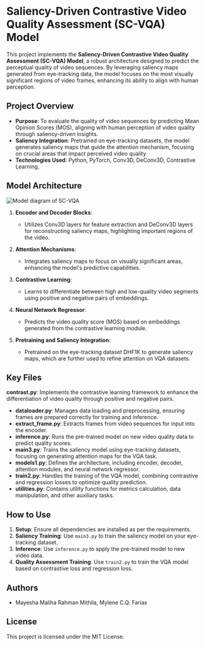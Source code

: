 # Saliency-Driven Contrastive Video Quality Assessment (SC-VQA) Model

This project implements the **Saliency-Driven Contrastive Video Quality Assessment (SC-VQA) Model**, a robust architecture designed to predict the perceptual quality of video sequences. By leveraging saliency maps generated from eye-tracking data, the model focuses on the most visually significant regions of video frames, enhancing its ability to align with human perception. 

## Project Overview

- **Purpose**: To evaluate the quality of video sequences by predicting Mean Opinion Scores (MOS), aligning with human perception of video quality through saliency-driven insights.
- **Saliency Integration**: Pretrained on eye-tracking datasets, the model generates saliency maps that guide the attention mechanism, focusing on crucial areas that impact perceived video quality.
- **Technologies Used**: Python, PyTorch, Conv3D, DeConv3D, Contrastive Learning.

## Model Architecture

![Model diagram of SC-VQA](model.png)

1. **Encoder and Decoder Blocks**: 
   - Utilizes Conv3D layers for feature extraction and DeConv3D layers for reconstructing saliency maps, highlighting important regions of the video.

2. **Attention Mechanisms**:
   - Integrates saliency maps to focus on visually significant areas, enhancing the model's predictive capabilities.

3. **Contrastive Learning**:
   - Learns to differentiate between high and low-quality video segments using positive and negative pairs of embeddings.

4. **Neural Network Regressor**:
   - Predicts the video quality score (MOS) based on embeddings generated from the contrastive learning module.

5. **Pretraining and Saliency Integration**:
   - Pretrained on the eye-tracking dataset DHF1K to generate saliency maps, which are further used to refine attention on VQA datasets.

## Key Files

**contrast.py**: Implements the contrastive learning framework to enhance the differentiation of video quality through positive and negative pairs.
- **dataloader.py**: Manages data loading and preprocessing, ensuring frames are prepared correctly for training and inference.
- **extract_frame.py**: Extracts frames from video sequences for input into the encoder.
- **inference.py**: Runs the pre-trained model on new video quality data to predict quality scores.
- **main3.py**: Trains the saliency model using eye-tracking datasets, focusing on generating attention maps for the VQA task.
- **models1.py**: Defines the architecture, including encoder, decoder, attention modules, and neural network regressor.
- **train2.py**: Handles the training of the VQA model, combining contrastive and regression losses to optimize quality prediction.
- **utilities.py**: Contains utility functions for metrics calculation, data manipulation, and other auxiliary tasks.

## How to Use

1. **Setup**: Ensure all dependencies are installed as per the requirements.
2. **Saliency Training**: Use `main3.py` to train the saliency model on your eye-tracking dataset.
3. **Inference**: Use `inference.py` to apply the pre-trained model to new video data.
4. **Quality Assessment Training**: Use `train2.py` to train the VQA model based on contrastive loss and regression loss.

## Authors

- Mayesha Maliha Rahman Mithila, Mylene C.Q. Farias

## License

This project is licensed under the MIT License.

